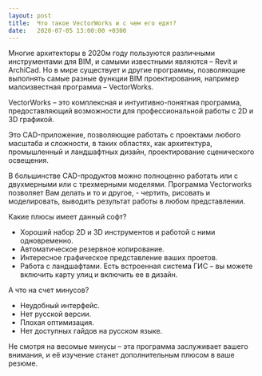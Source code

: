 ```yaml
---
layout: post
title:  Что такое VectorWorks и с чем его едят?
date:   2020-07-05 13:00:00 +0300
---
```


Многие архитекторы в 2020м году пользуются различными инструментами для
BIM, и самыми известными являются – Revit и ArchiCad. Но в мире
существует и другие программы, позволяющие выполнять самые разные
функции BIM проектирования, например малоизвестная программа –
VectorWorks.

VectorWorks – это комплексная и интуитивно-понятная программа,
предоставляющий возможности для профессиональной работы с 2D и 3D
графикой.

Это CAD-приложение, позволяющие работать с проектами любого масштаба и
сложности, в таких областях, как архитектура, промышленный и ландшафтных
дизайн, проектирование сценического освещения.

В большинстве CAD-продуктов можно полноценно работать или с двухмерными
или с трехмерными моделями. Программа Vectorworks позволяет Вам делать
и то и другое, - чертить, рисовать и моделировать, выводить результат
работы в любом представлении.

Какие плюсы имеет данный софт?

<ul class="plus-list">
<li class="plus-list">Хороший набор 2D и 3D инструментов и работой с ними одновременно.</li>
<li class="plus-list">Автоматическое резервное копирование.</li>
<li class="plus-list">Интересное графическое представление ваших проетов.</li>
<li class="plus-list">Работа с ландшафтами. Есть встроенная система ГИС – вы можете
включить карту улиц и включить ее в дизайн.</li>
</ul>

А что на счет минусов?

<ul class="minus-list">
<li class="minus-list">Неудобный интерфейс.</li>
<li class="minus-list">Нет русской версии.</li>
<li class="minus-list">Плохая оптимизация.</li>
<li class="minus-list">Нет доступных гайдов на русском языке.</li>
</ul>

Не смотря на весомые минусы – эта программа заслуживает вашего внимания,
и её изучение станет дополнительным плюсом в ваше резюме.


